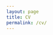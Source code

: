 ```yaml
---
layout: page
title: CV
permalink: /cv/
---
```


<object data="https://hugolargo.github.io/test_cv.pdf" type="application/pdf" width="595px" height="841px">
    <embed src="https://hugolargo.github.io/test_cv.pdf">
    </embed>
</object>